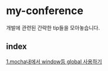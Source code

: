 # my-conference
개발에 관련된 간략한 tip들을 모아놓습니다.

## index

[1.mocha내에서 window등 global 사용하기](./references/mocha-jsdom.md)